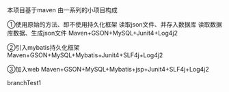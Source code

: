 本项目基于maven
由一系列的小项目构成

①使用原始的方法、即不使用持久化框架
读取json文件、并存入数据库
读取数据库数据、生成json文件
Maven+GSON+MySQL+Junit4+Log4j2

②引入mybatis持久化框架
Maven+GSON+MySQL+Mybatis+Junit4+SLF4j+Log4j2

③加入web
Maven+GSON+MySQL+Mybatis+jsp+Junit4+SLF4j+Log4j2

branchTest1